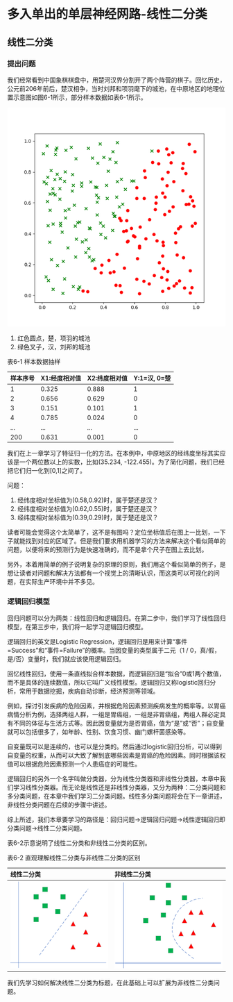 # 多入单出的单层神经网路-线性二分类

## 线性二分类

### 提出问题

我们经常看到中国象棋棋盘中，用楚河汉界分割开了两个阵营的棋子。回忆历史，公元前206年前后，楚汉相争，当时刘邦和项羽麾下的城池，在中原地区的地理位置示意图如图6-1所示，部分样本数据如表6-1所示。

![&#x56FE;6-1 &#x6837;&#x672C;&#x6570;&#x636E;&#x53EF;&#x89C6;&#x5316;](../.gitbook/assets/image%20%2820%29.png)

1. 红色圆点，楚，项羽的城池
2. 绿色叉子，汉，刘邦的城池

表6-1 样本数据抽样

| 样本序号 | X1:经度相对值 | X2:纬度相对值 | Y:1=汉, 0=楚 |
| :--- | :--- | :--- | :--- |
| 1 | 0.325 | 0.888 | 1 |
| 2 | 0.656 | 0.629 | 0 |
| 3 | 0.151 | 0.101 | 1 |
| 4 | 0.785 | 0.024 | 0 |
| ... | ... | ... | ... |
| 200 | 0.631 | 0.001 | 0 |

我们在上一章学习了特征归一化的方法。在本例中，中原地区的经纬度坐标其实应该是一个两位数以上的实数，比如\(35.234, -122.455\)。为了简化问题，我们已经把它们归一化到\[0,1\]之间了。

问题：

1. 经纬度相对坐标值为\(0.58,0.92\)时，属于楚还是汉？
2. 经纬度相对坐标值为\(0.62,0.55\)时，属于楚还是汉？
3. 经纬度相对坐标值为\(0.39,0.29\)时，属于楚还是汉？

读者可能会觉得这个太简单了，这不是有图吗？定位坐标值后在图上一比划，一下子就能找到对应的区域了。但是我们要求用机器学习的方法来解决这个看似简单的问题，以便将来的预测行为是快速准确的，而不是拿个尺子在图上去比划。

另外，本着用简单的例子说明复杂的原理的原则，我们用这个看似简单的例子，是想让读者对问题和解决方法都有一个视觉上的清晰认识，而这类可以可视化的问题，在实际生产环境中并不多见。

### 逻辑回归模型

回归问题可以分为两类：线性回归和逻辑回归。在第二步中，我们学习了线性回归模型，在第三步中，我们将一起学习逻辑回归模型。

逻辑回归的英文是Logistic Regression，逻辑回归是用来计算“事件=Success”和“事件=Failure”的概率。当因变量的类型属于二元（1 / 0，真/假，是/否）变量时，我们就应该使用逻辑回归。

回忆线性回归，使用一条直线拟合样本数据，而逻辑回归是“拟合”0或1两个数值，而不是具体的连续数值，所以它叫广义线性模型。逻辑回归又称logistic回归分析，常用于数据挖掘，疾病自动诊断，经济预测等领域。

例如，探讨引发疾病的危险因素，并根据危险因素预测疾病发生的概率等。以胃癌病情分析为例，选择两组人群，一组是胃癌组，一组是非胃癌组，两组人群必定具有不同的体征与生活方式等。因此因变量就为是否胃癌，值为“是”或“否”；自变量就可以包括很多了，如年龄、性别、饮食习惯、幽门螺杆菌感染等。

自变量既可以是连续的，也可以是分类的。然后通过logistic回归分析，可以得到自变量的权重，从而可以大致了解到底哪些因素是胃癌的危险因素。同时根据该权值可以根据危险因素预测一个人患癌症的可能性。

逻辑回归的另外一个名字叫做分类器，分为线性分类器和非线性分类器，本章中我们学习线性分类器。而无论是线性还是非线性分类器，又分为两种：二分类问题和多分类问题，在本章中我们学习二分类问题。线性多分类问题将会在下一章讲述，非线性分类问题在后续的步骤中讲述。

综上所述，我们本章要学习的路径是：回归问题-&gt;逻辑回归问题-&gt;线性逻辑回归即分类问题-&gt;线性二分类问题。

表6-2示意说明了线性二分类和非线性二分类的区别。

表6-2 直观理解线性二分类与非线性二分类的区别

| 线性二分类 | 非线性二分类 |
| :--- | :--- |
| ![](../.gitbook/assets/image%20%2819%29.png)  | ![](../.gitbook/assets/image%20%2881%29.png)  |

我们先学习如何解决线性二分类为标题，在此基础上可以扩展为非线性二分类问题。

